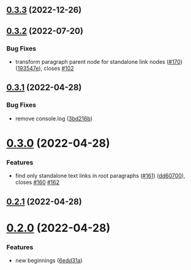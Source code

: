 ## [0.3.3](https://github.com/queen-raae/gatsby-remark-oembed/compare/v0.3.2...v0.3.3) (2022-12-26)

## [0.3.2](https://github.com/queen-raae/gatsby-remark-oembed/compare/v0.3.1...v0.3.2) (2022-07-20)


### Bug Fixes

* transform paragraph parent node for standalone link nodes ([#170](https://github.com/queen-raae/gatsby-remark-oembed/issues/170)) ([193547e](https://github.com/queen-raae/gatsby-remark-oembed/commit/193547e81d4d90a78d612070aa9b69196ceda1cd)), closes [#102](https://github.com/queen-raae/gatsby-remark-oembed/issues/102)

## [0.3.1](https://github.com/queen-raae/gatsby-remark-oembed/compare/v0.3.0...v0.3.1) (2022-04-28)


### Bug Fixes

*  remove console.log ([3bd216b](https://github.com/queen-raae/gatsby-remark-oembed/commit/3bd216b9a88d37d12d81ce26bf5cf43dde75bb9b))

# [0.3.0](https://github.com/queen-raae/gatsby-remark-oembed/compare/v0.2.1...v0.3.0) (2022-04-28)


### Features

* find only standalone text links in root paragraphs ([#161](https://github.com/queen-raae/gatsby-remark-oembed/issues/161)) ([dd60700](https://github.com/queen-raae/gatsby-remark-oembed/commit/dd607001b847fad7740a9940c33f7eaa78351668)), closes [#160](https://github.com/queen-raae/gatsby-remark-oembed/issues/160) [#162](https://github.com/queen-raae/gatsby-remark-oembed/issues/162)

## [0.2.1](https://github.com/queen-raae/gatsby-remark-oembed/compare/v0.2.0...v0.2.1) (2022-04-28)

# [0.2.0](https://github.com/queen-raae/gatsby-remark-oembed/compare/v0.1.1...v0.2.0) (2022-04-28)


### Features

* new beginnings ([6edd31a](https://github.com/queen-raae/gatsby-remark-oembed/commit/6edd31a686882d1dc72adbf2ca534b559b8e75f8))
